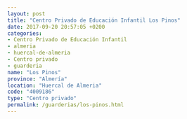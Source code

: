 ```yaml
---
layout: post
title: "Centro Privado de Educación Infantil Los Pinos"
date: 2017-09-20 20:57:05 +0200
categories:
- Centro Privado de Educación Infantil
- almeria
- huercal-de-almeria
- Centro privado
- guarderia
name: "Los Pinos"
province: "Almería"
location: "Huercal de Almeria"
code: "4009186"
type: "Centro privado"
permalink: /guarderias/los-pinos.html
---
```

